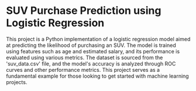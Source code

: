 # SUV Purchase Prediction using Logistic Regression
 This project is a Python implementation of a logistic regression model aimed at predicting the likelihood of purchasing an SUV. The model is trained using features such as age and estimated salary, and its performance is evaluated using various metrics. The dataset is sourced from the 'suv_data.csv' file, and the model's accuracy is analyzed through ROC curves and other performance metrics. This project serves as a fundamental example for those looking to get started with machine learning projects.
